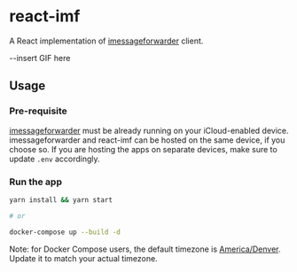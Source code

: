 # react-imf

A React implementation of [imessageforwarder](https://github.com/jaeseopark/imessageforwarder) client.

--insert GIF here

## Usage

### Pre-requisite

[imessageforwarder](https://github.com/jaeseopark/imessageforwarder) must be already running on your iCloud-enabled device. imessageforwarder and react-imf can be hosted on the same device, if you choose so. If you are hosting the apps on separate devices, make sure to update `.env` accordingly.

### Run the app

```bash
yarn install && yarn start

# or

docker-compose up --build -d
```

Note: for Docker Compose users, the default timezone is [America/Denver](docker-compose.yml#L13). Update it to match your actual timezone.
